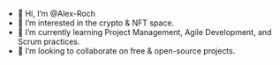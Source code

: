 - 👋 Hi, I’m @Alex-Roch
- 👀 I’m interested in the crypto & NFT space.
- 🌱 I’m currently learning Project Management, Agile Development, and Scrum practices.
- 💞️ I’m looking to collaborate on free & open-source projects.

<!---
Alex-Roch/Alex-Roch is a ✨ special ✨ repository because its `README.md` (this file) appears on your GitHub profile.
You can click the Preview link to take a look at your changes.
--->
